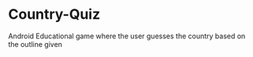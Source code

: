 # Country-Quiz
Android Educational game where the user guesses the country based on the outline given
